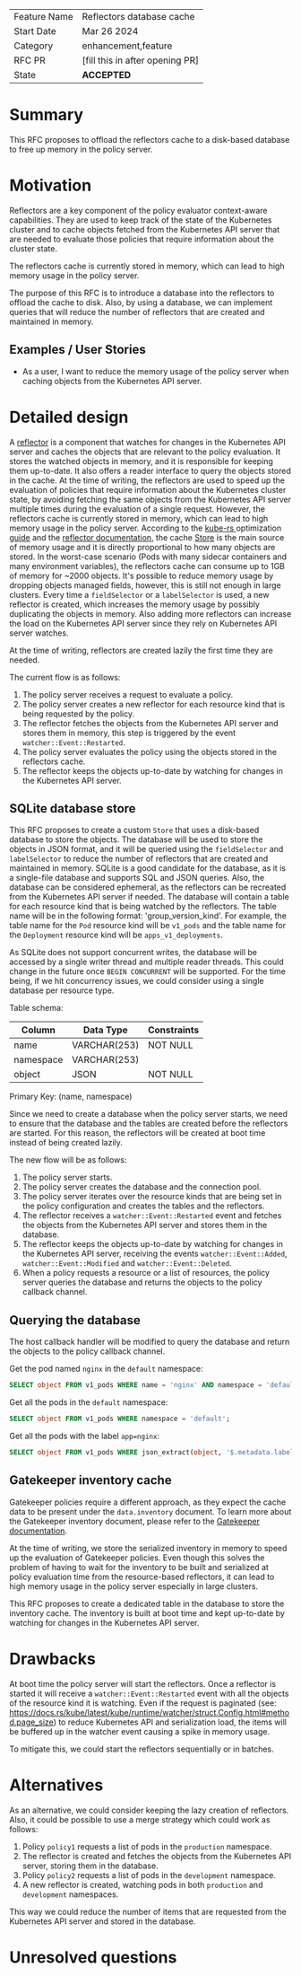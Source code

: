 |              |                                 |
| :----------- | :------------------------------ |
| Feature Name | Reflectors database cache       |
| Start Date   | Mar 26 2024                     |
| Category     | enhancement,feature             |
| RFC PR       | [fill this in after opening PR] |
| State        | **ACCEPTED**                    |

# Summary

[summary]: #summary

This RFC proposes to offload the reflectors cache to a disk-based database to free up memory in the policy server.

# Motivation

[motivation]: #motivation

Reflectors are a key component of the policy evaluator context-aware capabilities.
They are used to keep track of the state of the Kubernetes cluster and to cache objects fetched from the Kubernetes API server that are needed to evaluate those policies that require information about the cluster state.

The reflectors cache is currently stored in memory, which can lead to high memory usage in the policy server.

The purpose of this RFC is to introduce a database into the reflectors to offload the cache to disk.
Also, by using a database, we can implement queries that will reduce the number of reflectors that are created and maintained in memory.

## Examples / User Stories

[examples]: #examples

- As a user, I want to reduce the memory usage of the policy server when caching objects from the Kubernetes API server.

# Detailed design

[design]: #detailed-design

A [reflector](https://docs.rs/kube/latest/kube/runtime/reflector/fn.reflector.html) is a component that watches for changes in the Kubernetes API server and caches the objects that are relevant to the policy evaluation.
It stores the watched objects in memory, and it is responsible for keeping them up-to-date.
It also offers a reader interface to query the objects stored in the cache.
At the time of writing, the reflectors are used to speed up the evaluation of policies that require information about the Kubernetes cluster state,
by avoiding fetching the same objects from the Kubernetes API server multiple times during the evaluation of a single request.
However, the reflectors cache is currently stored in memory, which can lead to high memory usage in the policy server.
According to the [kube-rs ](https://kube.rs/controllers/optimization/#reflector-optimization)optimization[ guide](https://kube.rs/controllers/optimization/#reflector-optimization) and the [reflector documentation](https://docs.rs/kube/latest/kube/runtime/reflector/fn.reflector.html#memory-usage), the cache [Store](https://docs.rs/kube-runtime/0.88.1/src/kube_runtime/reflector/store.rs.html#13) is the main source of memory usage and it is directly proportional to how many objects are stored.
In the worst-case scenario (Pods with many sidecar containers and many environment variables), the reflectors cache can consume up to 1GB of memory for ~2000 objects.
It's possible to reduce memory usage by dropping objects managed fields, however, this is still not enough in large clusters.
Every time a `fieldSelector` or a `labelSelector` is used, a new reflector is created, which increases the memory usage by possibly duplicating the objects in memory.
Also adding more reflectors can increase the load on the Kubernetes API server since they rely on Kubernetes API server watches.

At the time of writing, reflectors are created lazily the first time they are needed.

The current flow is as follows:

1. The policy server receives a request to evaluate a policy.
2. The policy server creates a new reflector for each resource kind that is being requested by the policy.
3. The reflector fetches the objects from the Kubernetes API server and stores them in memory, this step is triggered by the event `watcher::Event::Restarted`.
4. The policy server evaluates the policy using the objects stored in the reflectors cache.
5. The reflector keeps the objects up-to-date by watching for changes in the Kubernetes API server.

## SQLite database store

This RFC proposes to create a custom `Store` that uses a disk-based database to store the objects.
The database will be used to store the objects in JSON format, and it will be queried using the `fieldSelector` and `labelSelector` to reduce the number of reflectors that are created and maintained in memory.
SQLite is a good candidate for the database, as it is a single-file database and supports SQL and JSON queries.
Also, the database can be considered ephemeral, as the reflectors can be recreated from the Kubernetes API server if needed.
The database will contain a table for each resource kind that is being watched by the reflectors.
The table name will be in the following format: 'group_version_kind'.
For example, the table name for the `Pod` resource kind will be `v1_pods` and the table name for the `Deployment` resource kind will be `apps_v1_deployments`.

As SQLite does not support concurrent writes, the database will be accessed by a single writer thread and multiple reader threads.
This could change in the future once `BEGIN CONCURRENT` will be supported.
For the time being, if we hit concurrency issues, we could consider using a single database per resource type.

Table schema:

| Column    | Data Type    | Constraints |
| --------- | ------------ | ----------- |
| name      | VARCHAR(253) | NOT NULL    |
| namespace | VARCHAR(253) |             |
| object    | JSON         | NOT NULL    |

Primary Key: (name, namespace)

Since we need to create a database when the policy server starts, we need to ensure that the database and the tables are created before the reflectors are started.
For this reason, the reflectors will be created at boot time instead of being created lazily.

The new flow will be as follows:

1. The policy server starts.
2. The policy server creates the database and the connection pool.
3. The policy server iterates over the resource kinds that are being set in the policy configuration and creates the tables and the reflectors.
4. The reflector receives a `watcher::Event::Restarted` event and fetches the objects from the Kubernetes API server and stores them in the database.
5. The reflector keeps the objects up-to-date by watching for changes in the Kubernetes API server, receiving the events `watcher::Event::Added`, `watcher::Event::Modified` and `watcher::Event::Deleted`.
6. When a policy requests a resource or a list of resources, the policy server queries the database and returns the objects to the policy callback channel.

## Querying the database

The host callback handler will be modified to query the database and return the objects to the policy callback channel.

Get the pod named `nginx` in the `default` namespace:

```sql
SELECT object FROM v1_pods WHERE name = 'nginx' AND namespace = 'default';
```

Get all the pods in the `default` namespace:

```sql
SELECT object FROM v1_pods WHERE namespace = 'default';
```

Get all the pods with the label `app=nginx`:

```sql
SELECT object FROM v1_pods WHERE json_extract(object, '$.metadata.labels.app') = 'nginx';
```

## Gatekeeper inventory cache

Gatekeeper policies require a different approach, as they expect the cache data to be present under the `data.inventory` document.
To learn more about the Gatekeeper inventory document, please refer to the [Gatekeeper documentation](https://open-policy-agent.github.io/gatekeeper/website/docs/sync/#accessing-replicated-data).

At the time of writing, we store the serialized inventory in memory to speed up the evaluation of Gatekeeper policies.
Even though this solves the problem of having to wait for the inventory to be built and serialized at policy evaluation time from the resource-based reflectors,
it can lead to high memory usage in the policy server especially in large clusters.

This RFC proposes to create a dedicated table in the database to store the inventory cache.
The inventory is built at boot time and kept up-to-date by watching for changes in the Kubernetes API server.

# Drawbacks

[drawbacks]: #drawbacks

At boot time the policy server will start the reflectors.
Once a reflector is started it will receive a `watcher::Event::Restarted` event with all the objects of the resource kind it is watching.
Even if the request is paginated (see: https://docs.rs/kube/latest/kube/runtime/watcher/struct.Config.html#method.page_size)
to reduce Kubernetes API and serialization load, the items will be buffered up in the watcher event causing a spike in memory usage.

To mitigate this, we could start the reflectors sequentially or in batches.

# Alternatives

As an alternative, we could consider keeping the lazy creation of reflectors.
Also, it could be possible to use a merge strategy which could work as follows:

1. Policy `policy1` requests a list of pods in the `production` namespace.
2. The reflector is created and fetches the objects from the Kubernetes API server, storing them in the database.
3. Policy `policy2` requests a list of pods in the `development` namespace.
4. A new reflector is created, watching pods in both `production` and `development` namespaces.

This way we could reduce the number of items that are requested from the Kubernetes API server and stored in the database.

# Unresolved questions

[unresolved]: #unresolved-questions
